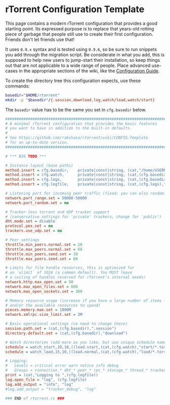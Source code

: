 # rTorrent Configuration Template

This page contains a modern rTorrent configuration that provides a good starting point.
Its expressed purpose is to replace that years-old rotting piece of garbage that people still use to create their first configuration. Friends don't let friends use that!

It uses `0.9.x` syntax and is tested using `0.9.6`, so be sure to run snippets you add through
the migration script. Be considerate in what you add, this is supposed
to help new users to jump-start their installation, so keep things
out that are not applicable to a wide range of people. Place advanced
use-cases in the appropriate sections of the wiki, like the
[Configuration Guide](https://github.com/rakshasa/rtorrent/wiki/Config-Guide).

To create the directory tree this configuration expects, use these commands:

```sh
basedir="$HOME/rtorrent"
mkdir -p "$basedir"/{.session,download,log,watch/load,watch/start}
```

The `basedir` value has to be the same you set in `cfg.basedir` below.

```ini
#############################################################################
# A minimal rTorrent configuration that provides the basic features
# you want to have in addition to the built-in defaults.
#
# See https://github.com/rakshasa/rtorrent/wiki/CONFIG-Template
# for an up-to-date version.
#############################################################################

# *** BIG TODO ***

# Instance layout (base paths)
method.insert = cfg.basedir,    private|const|string, (cat,"/home/USERNAME/rtorrent/")
method.insert = cfg.watch,      private|const|string, (cat,(cfg.basedir),"watch/")
method.insert = cfg.logs,       private|const|string, (cat,(cfg.basedir),"log/")
method.insert = cfg.logfile,    private|const|string, (cat,(cfg.logs),"rtorrent-",(system.time),".log")

# Listening port for incoming peer traffic (fixed; you can also randomize it)
network.port_range.set = 50000-50000
network.port_random.set = no

# Tracker-less torrent and UDP tracker support
# (conservative settings for 'private' trackers, change for 'public')
dht.mode.set = disable
protocol.pex.set = no
trackers.use_udp.set = no

# Peer settings
throttle.min_peers.normal.set = 20
throttle.max_peers.normal.set = 60
throttle.min_peers.seed.set = 30
throttle.max_peers.seed.set = 80

# Limits for file handle resources, this is optimized for
# an `ulimit` of 1024 (a common default). You MUST leave
# a ceiling of handles reserved for rTorrent's internal needs!
network.http.max_open.set = 50
network.max_open_files.set = 600
network.max_open_sockets.set = 300

# Memory resource usage (increase if you have a large number of items loaded,
# and/or the available resources to spend)
pieces.memory.max.set = 1800M
network.xmlrpc.size_limit.set = 2M

# Basic operational settings (no need to change these)
session.path.set = (cat,(cfg.basedir),".session")
directory.default.set = (cat,(cfg.basedir),"download")

# Watch directories (add more as you like, but use unique schedule names)
schedule = watch_start,10,10,((load.start,(cat,(cfg.watch),"start/*.torrent")))
schedule = watch_load,15,10,((load.normal,(cat,(cfg.watch),"load/*.torrent")))

# Logging:
#   Levels = critical error warn notice info debug
#   Groups = connection_* dht_* peer_* rpc_* storage_* thread_* tracker_* torrent_*
print = (cat,"Logging to ",(cfg.logfile))
log.open_file = "log", (cfg.logfile)
log.add_output = "info", "log"
#log.add_output = "tracker_debug", "log"

### END of rtorrent.rc ###
```